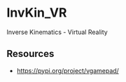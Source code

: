 # InvKin_VR

Inverse Kinematics - Virtual Reality

## Resources

- https://pypi.org/project/vgamepad/
